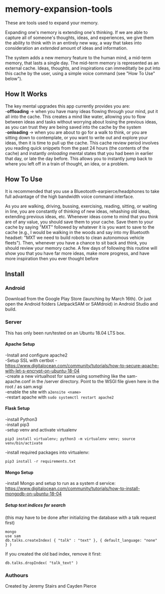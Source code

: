 # memory-expansion-tools  

These are tools used to expand your memory.

Expanding one's memory is extending one's thinking. If we are able to capture all of someone's thoughts, ideas, and experiences, we give them the ability to think with in an entirely new way, a way that takes into consideration an *extended* amount of ideas and information.

The system adds a new memory feature to the human mind, a mid-term memory, that lasts a single day. The mid-term memory is represented as an external cache. Ideas, thoughts, and inspirations can immeditatly be put into this cache by the user, using a simple voice command (see "How To Use" below").

## How It Works  

The key mental upgrades this app currently provides you are:  
-**offloading** -> when you have many ideas flowing through your mind, put it all into the cache. This creates a mind like water, allowing you to flow between ideas and tasks without worrying about losing the previous ideas, as you can trust they are being saved into the cache by the system  
-**onloading** -> when you are about to go for a walk to think, or you are sitting down to contemplate, or you want to write out and explore your ideas, then it is time to pull up the cache. This cache review period involves you reading quick snippets from the past 24 hours (the contents of the cache) and instantly *onloading* mental states that you had been in earlier that day, or late the day before. This allows you to instantly jump back to where you left off in a train of thought, an idea, or a problem.

## How To Use

It is recommended that you use a Blueotooth-earpierce/headphones to take full advantage of the high bandwidth voice command interface.  

As you are walking, driving, bussing, exercising, reading, sitting, or waiting in line, you are constantly of thinking of new ideas, rehashing old ideas, extending previous ideas, etc. Whenever ideas come to mind that you think are of any value, you should save them to your cache. Save them to your cache by saying "MXT" followed by whatever it is you want to save to the cache (e.g., I would be walking in the woods and say into my Bluetooth headset: "MXT we need to build robots to clean autonomous vehicle fleets"). Then, whenever you have a chance to sit back and think, you should review your memory cache. A few days of following this routine will show you that you have far more ideas, make more progress, and have more inspiration then you ever thought before

## Install   

### Android

Download from the Google Play Store (launching by March 16th). Or just open the Android folders (JetpackSAM or SAMdroid) in Android Studio and build.

### Server
This has only been run/tested on an Ubuntu 18.04 LTS box.
#### Apache Setup  

-Install and configure apache2  
-Setup SSL with certbot - https://www.digitalocean.com/community/tutorials/how-to-secure-apache-with-let-s-encrypt-on-ubuntu-18-04  
-create a new virtualhost for same using something like the sam-apache.conf in the /server directory. Point to the WSGI file given here in the root / as sam.wsgi  
-enable the site with `a2ensite <name>`  
-restart apache with `sudo systemctl restart apache2`  

#### Flask Setup
-install Python3  
-install pip3  
-setup venv and activate virtualenv  
```
pip3 install virtualenv; python3 -m virtualenv venv; source venv/bin/activate
```  
-install required packages into virtualenv:  
```
pip3 install -r requirements.txt
```  

#### Mongo Setup

-install Mongo and setup to run as a system d service: https://www.digitalocean.com/community/tutorials/how-to-install-mongodb-on-ubuntu-18-04
##### Setup text indices for search

(this may have to be done after initializing the database with a talk request first)

```
mongo
use sam
db.talks.createIndex( { "talk" : "text" }, { default_language: "none" } )
```

If you created the old bad index, remove it first:
```
db.talks.dropIndex( "talk_text" )
```  

### Authours
Created by Jeremy Stairs and Cayden Pierce
